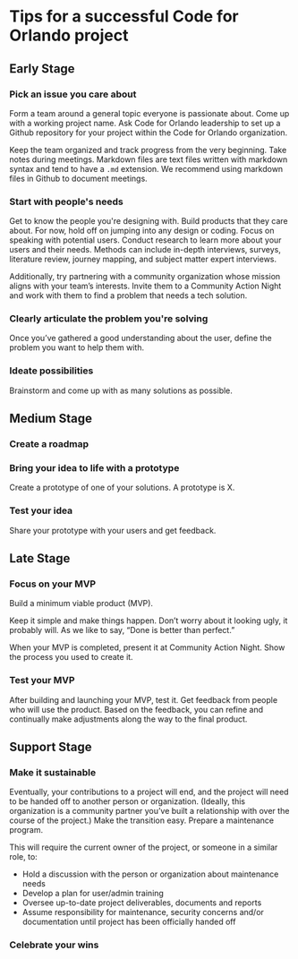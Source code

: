 <!-- TITLE: Project Guidelines -->
<!-- SUBTITLE: A quick summary of Project Guidelines -->

# Tips for a successful Code for Orlando project
## Early Stage

### Pick an issue you care about 
Form a team around a general topic everyone is passionate about. Come up with a working project name. Ask Code for Orlando leadership to set up a Github repository for your project within the Code for Orlando organization. 

Keep the team organized and track progress from the very beginning. Take notes during meetings. Markdown files are text files written with markdown syntax and tend to have a `.md` extension. We recommend using markdown files in Github to document meetings. 

### Start with people's needs 
Get to know the people you're designing with. Build products that they care about. For now, hold off on jumping into any design or coding. Focus on speaking with potential users.  Conduct research to learn more about your users and their needs. Methods can include in-depth interviews, surveys, literature review, journey mapping, and subject matter expert interviews. 

Additionally, try partnering with a community organization whose mission aligns with your team’s interests. Invite them to a Community Action Night and work with them to find a problem that needs a tech solution. 

### Clearly articulate the problem you're solving 
Once you’ve gathered a good understanding about the user, define the problem you want to help them with.  

### Ideate possibilities 
Brainstorm and come up with as many solutions as possible.  

## Medium Stage 

### Create a roadmap 

### Bring your idea to life with a prototype 
Create a prototype of one of your solutions. A prototype is X. 

### Test your idea 
Share your prototype with your users and get feedback. 

## Late Stage 

### Focus on your MVP 
Build a minimum viable product (MVP).  

Keep it simple and make things happen. Don’t worry about it looking ugly, it probably will. As we like to say, “Done is better than perfect.” 

When your MVP is completed, present it at Community Action Night. Show the process you used to create it.  

### Test your MVP 
After building and launching your MVP, test it. Get feedback from people who will use the product. Based on the feedback, you can refine and continually make adjustments along the way to the final product. 

## Support Stage 

### Make it sustainable 
Eventually, your contributions to a project will end, and the project will need to be handed off to another person or organization. (Ideally, this organization is a community partner you’ve built a relationship with over the course of the project.) Make the transition easy. Prepare a maintenance program. 

This will require the current owner of the project, or someone in a similar role, to:  
* Hold a discussion with the person or organization about maintenance needs 
* Develop a plan for user/admin training 
* Oversee up-to-date project deliverables, documents and reports 
* Assume responsibility for maintenance, security concerns and/or documentation until project has been officially handed off 

### Celebrate your wins 